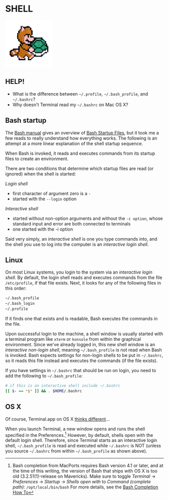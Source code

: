 SHELL
=====

![](images/tanooki_mario_shell.gif)


HELP!
-----

* What is the difference between `~/.profile`, `~/.bash_profile`, and `~/.bashrc`?
* Why doesn't Terminal read my `~/.bashrc` on Mac OS X?


Bash startup
------------

The [Bash manual](https://www.gnu.org/software/bash/manual/) gives an overview of [Bash Startup Files](https://www.gnu.org/software/bash/manual/html_node/Bash-Startup-Files.html), but it took me a few reads to really understand how everything works.  The following is an attempt at a more linear explanation of the shell startup sequence.

When Bash is invoked, it reads and executes commands from its startup files to create an environment.  

There are two conditions that determine which startup files are read (or ignored) when the shell is started:

*Login shell*
- first character of argument zero is a `-`
- started with the `--login` option

*Interactive shell*
- started without non-option arguments and without the `-c option`, whose standard input and error are both connected  to terminals
- one started with the -i option

Said very simply, an _interactive shell_ is one you type commands into, and the shell you use to log into the computer is an _interactive login shell_.  


Linux
-----

On most Linux systems, you login to the system via an _interactive login shell_.  By default, the login shell reads and executes commands from the file `/etc/profile`, if that file exists.   Next, it looks for any of the following files in this order:

```bash
~/.bash_profile
~/.bash_login
~/.profile
```

If it finds one that exists and is readable, Bash executes the commands in the file.

Upon successful login to the machine, a shell window is usually started with a terminal program like `xterm` or `konsole` from within the graphical environment.  Since we've already logged in, this new shell window is an _interactive non-login shell_, meaning `~/.bash_profile` is not read when Bash is invoked.  Bash expects settings for non-login shells to be put in `~/.bashrc`, so it reads this file instead and executes the commands (if the file exists).

If you have settings in `~/.bashrc` that should be run on login, you need to add the following to `~/.bash_profile`:

```bash
# if this is an interactive shell include ~/.bashrc
[[ $- == *i* ]] && . $HOME/.bashrc
```


OS X
----

Of course, Terminal.app on OS X [thinks different](http://www.youtube.com/watch?v=nmwXdGm89Tk)...

When you launch Terminal, a new window opens and runs the shell specified in the Preferences.[^bash_completion]  However, by default, shells open with the default login shell.  Therefore, since Terminal starts as an interactive login shell, `~/.bash_profile` is read and executed while `~/.bashrc` is NOT (unless you source `~/.bashrc` from within `~/.bash_profile` as shown above).

[^bash_completion]: Bash completion from MacPorts requires Bash version 4.1 or later, and at the time of this writing, the version of Bash that ships with OS X is too old (3.2.51(1)-release on Mavericks).  Make sure to toggle _Terminal_ -> _Preferences_ -> _Startup_ -> _Shells open with_ to _Command (complete path):_ `/opt/local/bin/bash`
For more details, see the [Bash Completion How To](http://trac.macports.org/wiki/howto/bash-completion)
